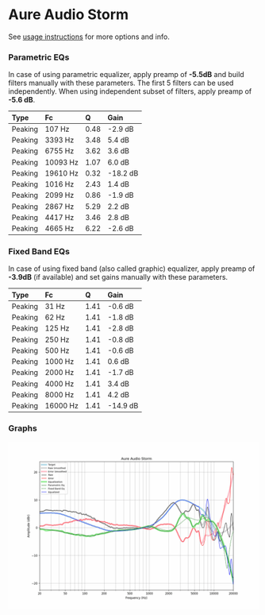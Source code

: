 # Aure Audio Storm
See [usage instructions](https://github.com/jaakkopasanen/AutoEq#usage) for more options and info.

### Parametric EQs
In case of using parametric equalizer, apply preamp of **-5.5dB** and build filters manually
with these parameters. The first 5 filters can be used independently.
When using independent subset of filters, apply preamp of **-5.6 dB**.

| Type    | Fc       |    Q | Gain     |
|:--------|:---------|:-----|:---------|
| Peaking | 107 Hz   | 0.48 | -2.9 dB  |
| Peaking | 3393 Hz  | 3.48 | 5.4 dB   |
| Peaking | 6755 Hz  | 3.62 | 3.6 dB   |
| Peaking | 10093 Hz | 1.07 | 6.0 dB   |
| Peaking | 19610 Hz | 0.32 | -18.2 dB |
| Peaking | 1016 Hz  | 2.43 | 1.4 dB   |
| Peaking | 2099 Hz  | 0.86 | -1.9 dB  |
| Peaking | 2867 Hz  | 5.29 | 2.2 dB   |
| Peaking | 4417 Hz  | 3.46 | 2.8 dB   |
| Peaking | 4665 Hz  | 6.22 | -2.6 dB  |

### Fixed Band EQs
In case of using fixed band (also called graphic) equalizer, apply preamp of **-3.9dB**
(if available) and set gains manually with these parameters.

| Type    | Fc       |    Q | Gain     |
|:--------|:---------|:-----|:---------|
| Peaking | 31 Hz    | 1.41 | -0.6 dB  |
| Peaking | 62 Hz    | 1.41 | -1.8 dB  |
| Peaking | 125 Hz   | 1.41 | -2.8 dB  |
| Peaking | 250 Hz   | 1.41 | -0.8 dB  |
| Peaking | 500 Hz   | 1.41 | -0.6 dB  |
| Peaking | 1000 Hz  | 1.41 | 0.6 dB   |
| Peaking | 2000 Hz  | 1.41 | -1.7 dB  |
| Peaking | 4000 Hz  | 1.41 | 3.4 dB   |
| Peaking | 8000 Hz  | 1.41 | 4.2 dB   |
| Peaking | 16000 Hz | 1.41 | -14.9 dB |

### Graphs
![](./Aure%20Audio%20Storm.png)